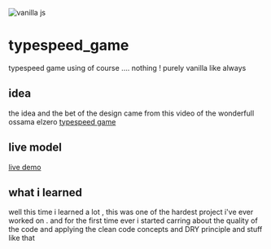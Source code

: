 ![vanilla js](https://res.cloudinary.com/practicaldev/image/fetch/s--5nuecTWU--/c_imagga_scale,f_auto,fl_progressive,h_900,q_auto,w_1600/https://dev-to-uploads.s3.amazonaws.com/i/s46drgig8xugiyqt8zxp.png)

# typespeed_game
typespeed game using of course .... nothing ! purely vanilla like always 

## idea
the idea and the bet of the design came from this video of the wonderfull ossama elzero [typespeed game](https://www.youtube.com/watch?v=rZcBHcmStJM&list=PLDoPjvoNmBAycCXz5d9WvqlmykUIys5e8)

## live model
[live demo](https://issam-hub.github.io/typespeed_game/)

## what i learned
well this time i learned a lot , this was one of the hardest project i've ever worked on . and for the first time ever i started carring about the quality of the code and applying the clean code concepts and DRY principle and stuff like that
